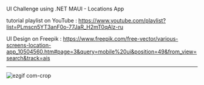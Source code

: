 
UI Challenge using .NET MAUI - Locations App

tutorial playlist on YouTube : 
https://www.youtube.com/playlist?list=PLmscn5YT3anF0o-77JaR_H2mT0qAlz-ru

UI Design on Freepik :
https://www.freepik.com/free-vector/various-screens-location-app_10504560.htm#page=3&query=mobile%20ui&position=49&from_view=search&track=ais

------------------------------------------------------------------------------------------------------------------------------------------

![ezgif com-crop](https://github.com/omarheaba/NavbarAnimationApp/assets/77030253/5eba172f-893f-4ccf-9cce-a90bc7472b24)
